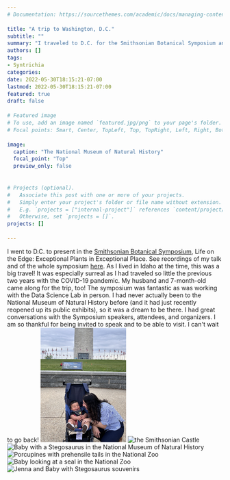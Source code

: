 ```yaml
---
# Documentation: https://sourcethemes.com/academic/docs/managing-content/

title: "A trip to Washington, D.C."
subtitle: ""
summary: "I traveled to D.C. for the Smithsonian Botanical Symposium and to work in-person with Rebecca and the Data Science Lab."
authors: []
tags: 
- Syntrichia
categories: 
date: 2022-05-30T18:15:21-07:00
lastmod: 2022-05-30T18:15:21-07:00
featured: true
draft: false

# Featured image
# To use, add an image named `featured.jpg/png` to your page's folder.
# Focal points: Smart, Center, TopLeft, Top, TopRight, Left, Right, BottomLeft, Bottom, BottomRight.

image: 
  caption: "The National Museum of Natural History"
  focal_point: "Top"
  preview_only: false
  
  
# Projects (optional).
#   Associate this post with one or more of your projects.
#   Simply enter your project's folder or file name without extension.
#   E.g. `projects = ["internal-project"]` references `content/project/deep-learning/index.md`.
#   Otherwise, set `projects = []`.
projects: []

---
```


I went to D.C. to present in the <a href="https://naturalhistory.si.edu/research/botany/news-and-highlights/smithsonian-botanical-symposium" target="_blank">Smithsonian Botanical Symposium</a>, Life on the Edge: Exceptional Plants in Exceptional Place. See recordings of my talk and of the whole symposium <a href="https://www.jennaekwealor.com/talk/smithsonianbotsymp2022/"  target="_blank">here</a>. As I lived in Idaho at the time, this was a big travel! It was especially surreal as I had traveled so little the previous two years with the COVID-19 pandemic. My husband and 7-month-old came along for the trip, too! The symposium was fantastic as was working with the Data Science Lab in person. I had never actually been to the National Museum of Natural History before (and it had just recently reopened up its public exhibits), so it was a dream to be there. I had great conversations with the Symposium speakers, attendees, and organizers. I am so thankful for being invited to speak and to be able to visit. I can't wait to go back!
<img src="monument.jpg" alt="At the Washington Monument" width="200"/>
<img src="castle.jpg" alt="the Smithsonian Castle" width="200"/>
<img src="stego.jpg" alt="Baby with a Stegosaurus in the National Museum of Natural History" width="200"/>
<img src="porcupine.jpg" alt="Porcupines with prehensile tails in the National Zoo" width="200"/>
<img src="seal.jpg" alt="Baby looking at a seal in the National Zoo" width="200"/>
<img src="souvenirs.jpg" alt="Jenna and Baby with Stegosaurus souvenirs" width="200"/>

